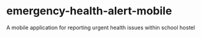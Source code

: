 # emergency-health-alert-mobile
A mobile application for reporting urgent health issues within school hostel
